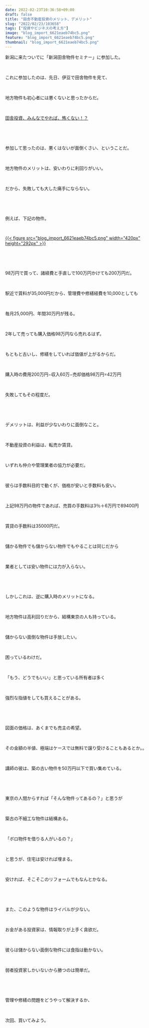 ```yaml
---
date: 2022-02-23T10:36:58+09:00
draft: false
title: "田舎不動産投資のメリット、デメリット"
slug: "2022/02/23/103658"
tags: ["投資やビジネスの考え方"]
image: "blog_import_6621eaeb74bc5.png"
feature: "blog_import_6621eaeb74bc5.png"
thumbnail: "blog_import_6621eaeb74bc5.png"
---
```

<p>新潟に来たついでに「新潟田舎物件セミナー」に参加した。</p><p> </p><p>これに参加したのは、先日、伊豆で田舎物件を見て、</p><p> </p><p>地方物件も初心者には悪くないと思ったからだ。</p><p> </p><p><a href="https://ameblo.jp/baliclub/entry-12723843476.html">田舎投資、みんなでやれば、怖くない！？</a></p><p> </p><p> </p><p>参加して思ったのは、悪くはないが面倒くさい、ということだ。</p><p> </p><p>地方物件のメリットは、安いわりに利回りがいい。</p><p> </p><p>だから、失敗しても大した痛手にならない。</p><p> </p><p> </p><p>例えば、下記の物件。</p><p> </p><p><a href="blog_import_6621eaeb74bc5.png">{{< figure src="blog_import_6621eaeb74bc5.png" width="420px" height="292px" >}}</a></p><p> </p><p> </p><p>98万円で買って、諸経費と手直しで100万円かけても200万円だ。</p><p> </p><p>駅近で賃料が35,000円だから、管理費や修繕経費を10,000としても</p><p> </p><p>毎月25,000円、年間30万円が残る。</p><p> </p><p>2年して売っても購入価格98万円なら売れるはず。</p><p> </p><p>もともと古いし、修繕をしていれば価値が上がるからだ。</p><p> </p><p>購入時の費用200万円−収入60万−売却価格98万円=42万円</p><p> </p><p>失敗してもその程度だ。</p><p> </p><p> </p><p>デメリットは、利益が少ないわりに面倒なこと。</p><p> </p><p>不動産投資の利益は、転売か賃貸。</p><p> </p><p>いずれも仲介や管理業者の協力が必要だ。</p><p> </p><p>彼らは手数料目的で動くが、価格が安いと手数料も安い。</p><p> </p><p>上記98万円の物件であれば、売買の手数料は3％＋6万円で89400円</p><p> </p><p>賃貸の手数料は35000円だ。</p><p> </p><p>儲かる物件でも儲からない物件でもやることは同じだから</p><p> </p><p>業者としては安い物件には力が入らない。</p><p> </p><p> </p><p>しかしこれは、逆に購入時のメリットになる。</p><p> </p><p>地方物件は高利回りだから、結構東京の人も持っている。</p><p> </p><p>儲からない面倒な物件は手放したい。</p><p> </p><p>困っているわけだ。</p><p> </p><p>「もう、どうでもいい」と思っている所有者は多く</p><p> </p><p>強烈な指値をしても買えることがある。</p><p> </p><p> </p><p>図面の価格は、あくまでも売主の希望。</p><p> </p><p>その金額の半値、極端はケースでは無料で譲り受けることもあるとか。。</p><p> </p><p>講師の彼は、築の古い物件を50万円以下で買い集めている。</p><p> </p><p> </p><p>東京の人間からすれば「そんな物件ってあるの？」と思うが</p><p> </p><p>築古の不細工な物件は結構ある。</p><p> </p><p>「ボロ物件を借りる人がいるの？」</p><p> </p><p>と思うが、住宅は安ければ埋まる。</p><p> </p><p>安ければ、そこそこのリフォームでもなんとかなる。</p><p> </p><p> </p><p>また、このような物件はライバルが少ない。</p><p> </p><p>お金がある投資家は、情報取りが上手く貪欲だ。</p><p> </p><p>彼らは儲からない面倒な物件には食指は動かない。</p><p> </p><p>弱者投資家しかいないから勝つのは簡単だ。</p><p> </p><p> </p><p>管理や修繕の問題をどうやって解決するか、</p><p> </p><p>次回、買いてみよう。</p><p> </p><p> </p>

